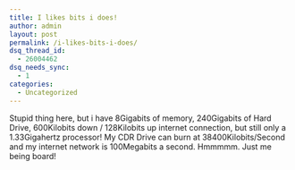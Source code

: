 ```yaml
---
title: I likes bits i does!
author: admin
layout: post
permalink: /i-likes-bits-i-does/
dsq_thread_id:
  - 26004462
dsq_needs_sync:
  - 1
categories:
  - Uncategorized
---
```

Stupid thing here, but i have 8Gigabits of memory, 240Gigabits of Hard Drive, 600Kilobits down / 128Kilobits up internet connection, but still only a 1.33Gigahertz processor! My CDR Drive can burn at 38400Kilobits/Second and my internet network is 100Megabits a second. Hmmmmm. Just me being board!